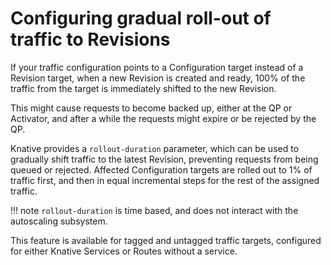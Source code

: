 # Configuring gradual roll-out of traffic to Revisions

If your traffic configuration points to a Configuration target instead of a Revision target, when a new Revision is created and ready, 100% of the traffic from the target is immediately shifted to the new Revision.

This might cause requests to become backed up, either at the QP or Activator, and after a while the requests might expire or be rejected by the QP.
<!--QUESTION: QP == queue proxy?-->

Knative provides a `rollout-duration` parameter, which can be used to gradually shift traffic to the latest Revision, preventing requests from being queued or rejected. Affected Configuration targets are rolled out to 1% of traffic first, and then in equal incremental steps for the rest of the assigned traffic.

!!! note
    `rollout-duration` is time based, and does not interact with the autoscaling subsystem.

This feature is available for tagged and untagged traffic targets, configured for either Knative Services or Routes without a service.
